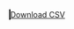 <!DOCTYPE html>
<html>
        <head>
            <title>Snake</title>
          <style>
               canvas
                {
                   border: 1px solid black;
                }
           </style>
		   <script src="score.js"></script>
           <script src="game.js"></script>
           <script src="snake.js"></script>
           <script src="food.js"></script>
        </head>
        <body onload="main()">
          <canvas width=400px height=400px id=canvas></canvas>
		   <a href='#' 
              onclick='downloadCSV({ filename: "highScores.csv" });'
           >Download CSV</a>
        </body>
  </html>
